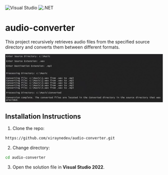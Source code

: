 ![Visual Studio](https://img.shields.io/badge/Visual%20Studio-2022-blue)
![.NET](https://img.shields.io/badge/.NET-6-blue)

# audio-converter

This project recursively retrieves audio files from the specified source directory and converts them between different formats.

![](assets/images/project-screenshot.webp)

## Installation Instructions

1. Clone the repo:
```sh
https://github.com/xiraynedev/audio-converter.git
```

2. Change directory:
```sh
cd audio-converter
```

3. Open the solution file in **Visual Studio 2022**.
